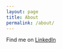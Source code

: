 ```yaml
---
layout: page
title: About
permalink: /about/
---
```


Find me on [LinkedIn](https://www.linkedin.com/in/baumont/)